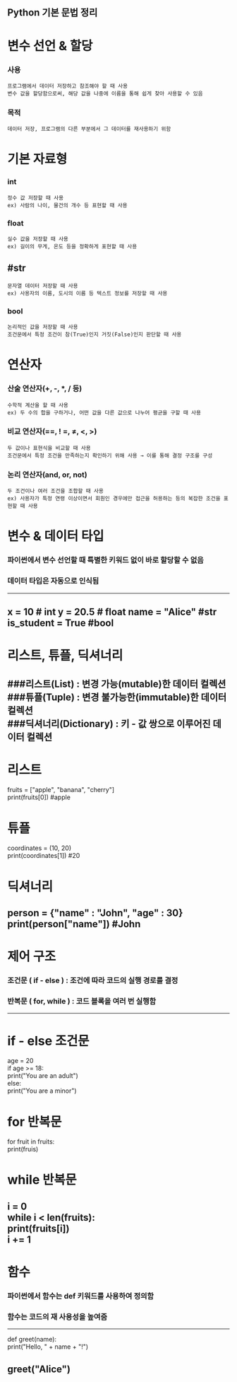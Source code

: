 Python 기본 문법 정리
----
# 변수 선언 & 할당  
  ### 사용  
    프로그램에서 데이터 저장하고 참조해야 할 때 사용  
    변수 값을 할당함으로써, 해당 값을 나중에 이름을 통해 쉽게 찾아 사용할 수 있음  

  ### 목적  
    데이터 저장, 프로그램의 다른 부분에서 그 데이터를 재사용하기 위함    


# 기본 자료형  
  ### int  
    정수 값 저장할 때 사용  
    ex) 사람의 나이, 물건의 개수 등 표현할 때 사용  

  ### float  
    실수 값을 저장할 때 사용  
    ex) 길이의 무게, 온도 등을 정확하게 표현할 때 사용  

  ## #str  
    문자열 데이터 저장할 때 사용  
    ex) 사용자의 이름, 도시의 이름 등 텍스트 정보를 저장할 때 사용  

  ### bool  
    논리적인 값을 저장할 때 사용  
    조건문에서 특정 조건이 참(True)인지 거짓(False)인지 판단할 때 사용  

# 연산자  
  ### 산술 연산자(+, -, *, / 등)  
    수학적 계산을 할 때 사용  
    ex) 두 수의 합을 구하거나, 어떤 값을 다른 값으로 나누어 평균을 구할 때 사용  

  ### 비교 연산자(==, ! =, ≠, <, >)  
    두 값이나 표현식을 비교할 때 사용  
    조건문에서 특정 조건을 만족하는지 확인하기 위해 사용 → 이를 통해 결정 구조를 구성  

  ### 논리 연산자(and, or, not)  
    두 조건이나 여러 조건을 조합할 때 사용  
    ex) 사용자가 특정 연령 이상이면서 회원인 경우에만 접근을 허용하는 등의 복잡한 조건을 표현할 때 사용  

# 변수 & 데이터 타입  
  ### 파이썬에서 변수 선언할 때 특별한 키워드 없이 바로 할당할 수 없음  
  ### 데이터 타입은 자동으로 인식됨  
---
x = 10              # int
y = 20.5            # float
name = "Alice"      #str
is_student = True   #bool
---

# 리스트, 튜플, 딕셔너리  
  ###리스트(List) : 변경 가능(mutable)한 데이터 컬렉션  
  ###튜플(Tuple) : 변경 불가능한(immutable)한 데이터 컬렉션  
  ###딕셔너리(Dictionary) : 키 - 값 쌍으로 이루어진 데이터 컬렉션  
---   
# 리스트  
fruits = ["apple", "banana", "cherry"]  
print(fruits[0])   #apple  

# 튜플  
coordinates = (10, 20)  
print(coordinates[1])  #20  

# 딕셔너리  
person = {"name" : "John", "age" : 30}  
print(person["name"])   #John  
---

# 제어 구조  
  ### 조건문 ( if - else ) : 조건에 따라 코드의 실행 경로를 결정  
  ### 반복문 (  for, while ) : 코드 블록을 여러 번 실행함  
---

# if - else 조건문  
age = 20  
if age >= 18:  
   print("You are an adult")  
else:  
   print("You are a minor")  
   
# for 반복문  
for fruit in fruits:  
   print(fruis)  
   
# while 반복문  
i = 0  
while i < len(fruits):  
   print(fruits[i])  
   i += 1  
---

# 함수  
  ### 파이썬에서 함수는 def 키워드를 사용하여 정의함  
  ### 함수는 코드의 재 사용성을 높여줌  
---  
def greet(name):  
      print("Hello, " + name + "!")  

greet("Alice")  
---  
